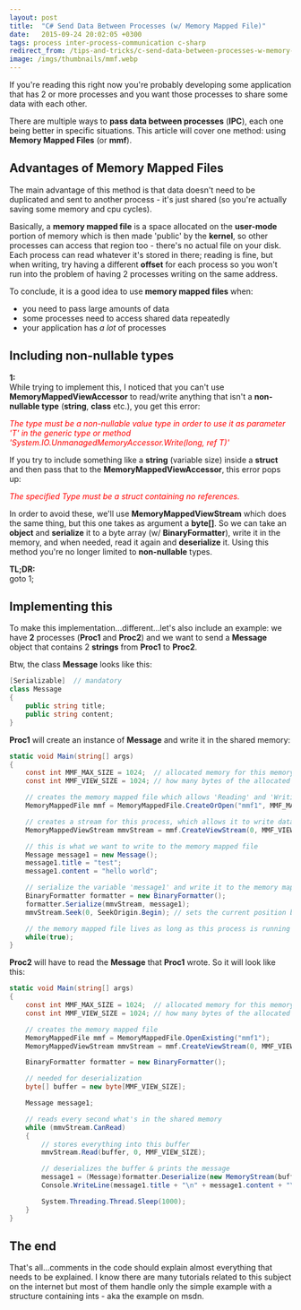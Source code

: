 ```yaml
---
layout: post
title:  "C# Send Data Between Processes (w/ Memory Mapped File)"
date:   2015-09-24 20:02:05 +0300
tags: process inter-process-communication c-sharp
redirect_from: /tips-and-tricks/c-send-data-between-processes-w-memory-mapped-file
image: /imgs/thumbnails/mmf.webp
---
```


If you're reading this right now you're probably developing some application that has 2 or more processes and you want those processes to share some data with each other.

There are multiple ways to **pass data between processes** (**IPC**), each one being better in specific situations. This article will cover one method: using **Memory Mapped Files** (or **mmf**).

## Advantages of Memory Mapped Files

The main advantage of this method is that data doesn't need to be duplicated and sent to another process - it's just shared (so you're actually saving some memory and cpu cycles).

Basically, a **memory mapped file** is a space allocated on the **user-mode** portion of memory which is then made 'public' by the **kernel**, so other processes can access that region too - there's no actual file on your disk. Each process can read whatever it's stored in there; reading is fine, but when writing, try having a different **offset** for each process so you won't run into the problem of having 2 processes writing on the same address.

To conclude, it is a good idea to use **memory mapped files** when:

*   you need to pass large amounts of data
*   some processes need to access shared data repeatedly
*   your application has _a lot_ of processes

## Including non-nullable types

**1:**  
While trying to implement this, I noticed that you can't use **MemoryMappedViewAccessor** to read/write anything that isn't a **non-nullable type** (**string**, **class** etc.), you get this error:

<span style="color:red;">_The type must be a non-nullable value type in order to use it as parameter 'T' in the generic type or method 'System.IO.UnmanagedMemoryAccessor.Write<t>(long, ref T)'</t>_</span>

If you try to include something like a **string** (variable size) inside a **struct** and then pass that to the **MemoryMappedViewAccessor**, this error pops up:

<span style="color:red;">_The specified Type must be a struct containing no references._</span>

In order to avoid these, we'll use **MemoryMappedViewStream** which does the same thing, but this one takes as argument a **byte[]**. So we can take an **object** and **serialize** it to a byte array (w/ **BinaryFormatter**), write it in the memory, and when needed, read it again and **deserialize** it. Using this method you're no longer limited to **non-nullable** types.

**TL;DR:**  
goto 1;

## Implementing this

To make this implementation...different...let's also include an example: we have **2** processes (**Proc1** and **Proc2**) and we want to send a **Message** object that contains 2 **strings** from **Proc1** to **Proc2**.

Btw, the class **Message** looks like this:

```csharp
[Serializable]  // mandatory
class Message
{
    public string title; 
    public string content;
}
```

**Proc1** will create an instance of **Message** and write it in the shared memory:

```csharp
static void Main(string[] args)
{
    const int MMF_MAX_SIZE = 1024;  // allocated memory for this memory mapped file (bytes)
    const int MMF_VIEW_SIZE = 1024; // how many bytes of the allocated memory can this process access

    // creates the memory mapped file which allows 'Reading' and 'Writing'
    MemoryMappedFile mmf = MemoryMappedFile.CreateOrOpen("mmf1", MMF_MAX_SIZE, MemoryMappedFileAccess.ReadWrite);

    // creates a stream for this process, which allows it to write data from offset 0 to 1024 (whole memory)
    MemoryMappedViewStream mmvStream = mmf.CreateViewStream(0, MMF_VIEW_SIZE);

    // this is what we want to write to the memory mapped file
    Message message1 = new Message();
    message1.title = "test";
    message1.content = "hello world";

    // serialize the variable 'message1' and write it to the memory mapped file
    BinaryFormatter formatter = new BinaryFormatter();
    formatter.Serialize(mmvStream, message1);
    mmvStream.Seek(0, SeekOrigin.Begin); // sets the current position back to the beginning of the stream

    // the memory mapped file lives as long as this process is running
    while(true);
}
```

**Proc2** will have to read the **Message** that **Proc1** wrote. So it will look like this:

```csharp
static void Main(string[] args)
{
    const int MMF_MAX_SIZE = 1024;  // allocated memory for this memory mapped file (bytes)
    const int MMF_VIEW_SIZE = 1024; // how many bytes of the allocated memory can this process access

    // creates the memory mapped file
    MemoryMappedFile mmf = MemoryMappedFile.OpenExisting("mmf1");
    MemoryMappedViewStream mmvStream = mmf.CreateViewStream(0, MMF_VIEW_SIZE); // stream used to read data

    BinaryFormatter formatter = new BinaryFormatter();

    // needed for deserialization
    byte[] buffer = new byte[MMF_VIEW_SIZE];

    Message message1;

    // reads every second what's in the shared memory
    while (mmvStream.CanRead)
    {
        // stores everything into this buffer
        mmvStream.Read(buffer, 0, MMF_VIEW_SIZE);

        // deserializes the buffer & prints the message
        message1 = (Message)formatter.Deserialize(new MemoryStream(buffer));
        Console.WriteLine(message1.title + "\n" + message1.content + "\n");

        System.Threading.Thread.Sleep(1000);
    }
}
```

## The end

That's all...comments in the code should explain almost everything that needs to be explained. I know there are many tutorials related to this subject on the internet but most of them handle only the simple example with a structure containing ints - aka the example on msdn.
